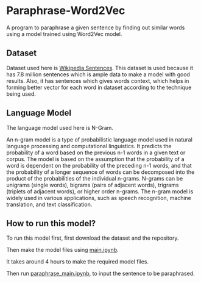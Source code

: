 # Paraphrase-Word2Vec
 A program to paraphrase a given sentence by finding out similar words using a model trained using Word2Vec model.

## Dataset 

Dataset used here is [Wikipedia Sentences](https://www.kaggle.com/datasets/mikeortman/wikipedia-sentences). This dataset is used because it has 7.8 million sentences which is ample data to make a model with good results. Also, it has sentences which gives words context, which helps in forming better vector for each word in dataset according to the technique being used.

## Language Model 

The language model used here is N-Gram.

An n-gram model is a type of probabilistic language model used in natural language processing and computational linguistics. It predicts the probability of a word based 
on the previous n-1 words in a given text or corpus. The model is based on the assumption that the probability of a word is dependent on the probability of the preceding 
n-1 words, and that the probability of a longer sequence of words can be decomposed into the product of the probabilities of the individual n-grams. N-grams can be 
unigrams (single words), bigrams (pairs of adjacent words), trigrams (triplets of adjacent words), or higher order n-grams. The n-gram model is widely used in various 
applications, such as speech recognition, machine translation, and text classification.

## How to run this model?
To run this model first, first download the dataset and the repository.

Then make the model files using [main.ipynb](https://github.com/Ritesh060/Paraphrase-Word2Vec/blob/main/main.ipynb).

It takes around 4 hours to make the required model files.

Then run [paraphrase_main.ipynb](https://github.com/Ritesh060/Paraphrase-Word2Vec/blob/main/paraphrase_main.ipynb), to input the sentence to be paraphrased.
